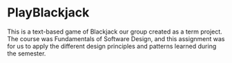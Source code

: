 # PlayBlackjack
This is a text-based game of Blackjack our group created as a term project.
The course was Fundamentals of Software Design, and this assignment was for us 
to apply the different design principles and patterns learned during the semester.

